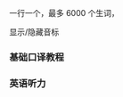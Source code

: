 一行一个，最多 6000 个生词，<a-count selector=".vue-diction-wrapper" :render="function(c){return'当前共 '+c+' 个生词'}"></a-count>

<a onclick="javascript: document.querySelectorAll('.vue-diction-symbol')[0].style.display === '' ? document.querySelectorAll('.vue-diction-symbol').forEach(el => el.style.display = 'none') : document.querySelectorAll('.vue-diction-symbol').forEach(el => el.style.display = '');">显示/隐藏音标</a>

### 基础口译教程

<v-dict word="prestigious"></v-dict>
<v-dict word="master"></v-dict>
<v-dict word="major"></v-dict>
<v-dict word="expect"></v-dict>
<v-dict word="humanity"></v-dict>
<v-dict word="placement"></v-dict>
<v-dict word="intermediate"></v-dict>
<v-dict word="communicate"></v-dict>
<v-dict word="recommend"></v-dict>
<v-dict word="enroll"></v-dict>
<v-dict word="wishful"></v-dict>
<v-dict word="scholarship"></v-dict>
<v-dict word="interact"></v-dict>
<v-dict word="circus"></v-dict>
<v-dict word="rural"></v-dict>
<v-dict word="audience"></v-dict>
<v-dict word="guardian"></v-dict>
<v-dict word="interview"></v-dict>
<v-dict word="amazing"></v-dict>
<v-dict word="clap"></v-dict>
<v-dict word="milestone"></v-dict>
<v-dict word="freshman"></v-dict>
<v-dict word="Olympiad"></v-dict>
<v-dict word="participant"></v-dict>
<v-dict word="breakthrough"></v-dict>
<v-dict word="accelerate"></v-dict>
<v-dict word="electromagnetism"></v-dict>
<v-dict word="aspiration"></v-dict>
<v-dict word="make a contribution"></v-dict>
<v-dict word="mentor"></v-dict>
<v-dict word="impart"></v-dict>
<v-dict word="curiosity"></v-dict>
<v-dict word="share my view with you"></v-dict>
<v-dict word="on a monthly basis"></v-dict>
<v-dict word="allowance"></v-dict>
<v-dict word="set aside"></v-dict>
<v-dict word="account for"></v-dict>
<v-dict word="sensibly"></v-dict>
<v-dict word="accommodation"></v-dict>
<v-dict word="budget"></v-dict>
<v-dict word="Census Bureau"></v-dict>
<v-dict word="unmarried"></v-dict>
<v-dict word="single-parent family"></v-dict>
<v-dict word="end in divorce"></v-dict>
<v-dict word="specification"></v-dict>
<v-dict word="cope with"></v-dict>
<v-dict word="be prepared to do sth."></v-dict>
<v-dict word="contract"></v-dict>
<v-dict word="return air fare"></v-dict>
<v-dict word="at a nominal rent"></v-dict>
<v-dict word="astronaut"></v-dict>
<v-dict word="re-entry capsule"></v-dict>
<v-dict word="recovery team"></v-dict>
<v-dict word="orbit"></v-dict>
<v-dict word="physical check-up"></v-dict>
<v-dict word="gala"></v-dict>
<v-dict word="autonomous region"></v-dict>
<v-dict word="Aerospace Command and Control Center"></v-dict>
<v-dict word="congratulation message"></v-dict>
<v-dict word="come about"></v-dict>
<v-dict word="jaywalk"></v-dict>
<v-dict word="collide"></v-dict>
<v-dict word="license"></v-dict>
<v-dict word="provide"></v-dict>
<v-dict word="LRT"></v-dict>
<v-dict word="reliable"></v-dict>
<v-dict word="stall"></v-dict>
<v-dict word="skid"></v-dict>
<v-dict word="swerve"></v-dict>
<v-dict word="accelerate"></v-dict>
<v-dict word="overtake"></v-dict>
<v-dict word="reverse"></v-dict>
<v-dict word="fall a victim to"></v-dict>
<v-dict word="statistic"></v-dict>
<v-dict word="ambitious"></v-dict>
<v-dict word="retain"></v-dict>
<v-dict word="convenience"></v-dict>
<v-dict word="strive"></v-dict>
<v-dict word="appreciate"></v-dict>
<v-dict word="aviation"></v-dict>
<v-dict word="priority"></v-dict>
<v-dict word="environmental protection"></v-dict>
<v-dict word="pollution"></v-dict>
<v-dict word="pollutant"></v-dict>
<v-dict word="ecological environment"></v-dict>
<v-dict word="air pollution"></v-dict>
<v-dict word="water contamination"></v-dict>
<v-dict word="noise pollution"></v-dict>
<v-dict word="industrial dust pollution"></v-dict>
<v-dict word="soil erosion"></v-dict>
<v-dict word="radioactive contamination"></v-dict>
<v-dict word="sewage disposal"></v-dict>
<v-dict word="carbon dioxide"></v-dict>
<v-dict word="aerosol"></v-dict>
<v-dict word="decibel"></v-dict>
<v-dict word="soundproof"></v-dict>
<v-dict word="drought"></v-dict>
<v-dict word="ice core"></v-dict>
<v-dict word="monsoon"></v-dict>
<v-dict word="restore the reclaimed land to"></v-dict>
<v-dict word="forest"></v-dict>
<v-dict word="the Kyoto Protocol"></v-dict>
<v-dict word="greenhouse"></v-dict>
<v-dict word="lottery"></v-dict>
<v-dict word="stock market"></v-dict>
<v-dict word="stock"></v-dict>
<v-dict word="shareholder"></v-dict>
<v-dict word="life insurance"></v-dict>
<v-dict word="policy"></v-dict>
<v-dict word="juvenile delinquency"></v-dict>
<v-dict word="crime"></v-dict>
<v-dict word="violence"></v-dict>
<v-dict word="single mother"></v-dict>
<v-dict word="homosexuality"></v-dict>
<v-dict word="maltreat"></v-dict>
<v-dict word="abortion"></v-dict>
<v-dict word="drug addict"></v-dict>
<v-dict word="hijack"></v-dict>
<v-dict word="black market"></v-dict>
<v-dict word="murder"></v-dict>
<v-dict word="suicide"></v-dict>
<v-dict word="economic"></v-dict>
<v-dict word="political"></v-dict>
<v-dict word="energy"></v-dict>
<v-dict word="economic crisis"></v-dict>
<v-dict word="political crisis"></v-dict>
<v-dict word="energy crisis"></v-dict>
<v-dict word="inflation"></v-dict>
<v-dict word="commercial housing"></v-dict>
<v-dict word="nuclear weapon"></v-dict>
<v-dict word="senior citizen"></v-dict>
<v-dict word="life span"></v-dict>
<v-dict word="life sciences"></v-dict>
<v-dict word="physical sciences"></v-dict>
<v-dict word="social sciences"></v-dict>
<v-dict word="scientist"></v-dict>
<v-dict word="technologist"></v-dict>
<v-dict word="technician"></v-dict>
<v-dict word="mechanic"></v-dict>
<v-dict word="biology"></v-dict>
<v-dict word="zoology"></v-dict>
<v-dict word="botany"></v-dict>
<v-dict word="anatomy"></v-dict>
<v-dict word="physiology"></v-dict>
<v-dict word="ecology"></v-dict>
<v-dict word="geology"></v-dict>
<v-dict word="anthropology"></v-dict>
<v-dict word="psychology"></v-dict>
<v-dict word="criminology"></v-dict>
<v-dict word="archaeology"></v-dict>
<v-dict word="copy file"></v-dict>
<v-dict word="floppy disk"></v-dict>
<v-dict word="crash"></v-dict>
<v-dict word="operating system"></v-dict>
<v-dict word="software"></v-dict>
<v-dict word="ink jet"></v-dict>
<v-dict word="laser printer"></v-dict>
<v-dict word="upgrade"></v-dict>
<v-dict word="personal computer"></v-dict>
<v-dict word="Microsoft Windows"></v-dict>
<v-dict word="Internet"></v-dict>
<v-dict word="download"></v-dict>
<v-dict word="Web site"></v-dict>
<v-dict word="on line"></v-dict>
<v-dict word="surf"></v-dict>
<v-dict word="information highway"></v-dict>
<v-dict word="China Telecom"></v-dict>
<v-dict word="gene"></v-dict>
<v-dict word="patent"></v-dict>
<v-dict word="clone"></v-dict>
<v-dict word="clinic"></v-dict>
<v-dict word="pharmacy"></v-dict>
<v-dict word="emergency room"></v-dict>
<v-dict word="general surgery"></v-dict>
<v-dict word="in-patient department"></v-dict>
<v-dict word="observation ward"></v-dict>
<v-dict word="operation room"></v-dict>
<v-dict word="out-patient department"></v-dict>
<v-dict word="registration office"></v-dict>
<v-dict word="physical therapy"></v-dict>
<v-dict word="blood test"></v-dict>
<v-dict word="blood transfusion"></v-dict>
<v-dict word="general check-up"></v-dict>
<v-dict word="inject"></v-dict>
<v-dict word="pulse rate"></v-dict>
<v-dict word="rhythm of the heart"></v-dict>
<v-dict word="keep to a diet"></v-dict>
<v-dict word="positive reaction"></v-dict>
<v-dict word="negative reaction"></v-dict>
<v-dict word="symptom"></v-dict>
<v-dict word="prescribe"></v-dict>
<v-dict word="health institution"></v-dict>
<v-dict word="public health"></v-dict>
<v-dict word="sanitary inspection"></v-dict>
<v-dict word="physical condition"></v-dict>
<v-dict word="periodical health examination"></v-dict>
<v-dict word="personal hygiene"></v-dict>
<v-dict word="NBA"></v-dict>
<v-dict word="MVP"></v-dict>
<v-dict word="blocked shot"></v-dict>
<v-dict word="rebound"></v-dict>
<v-dict word="slamdunk"></v-dict>
<v-dict word="half-court bullfight"></v-dict>
<v-dict word="hit a strike"></v-dict>
<v-dict word="butterfly-stroke"></v-dict>
<v-dict word="back-stroke"></v-dict>
<v-dict word="freestyle"></v-dict>
<v-dict word="rugger"></v-dict>
<v-dict word="cricket"></v-dict>
<v-dict word="hockey"></v-dict>
<v-dict word="stimulate"></v-dict>
<v-dict word="surfboard riding"></v-dict>
<v-dict word="hemisphere"></v-dict>
<v-dict word="submit"></v-dict>
<v-dict word="commuter train"></v-dict>
<v-dict word="gleam"></v-dict>
<v-dict word="lodging"></v-dict>
<v-dict word="low-key"></v-dict>
<v-dict word="pier"></v-dict>
<v-dict word="ferry"></v-dict>
<v-dict word="the Statue of Liberty"></v-dict>
<v-dict word="quaint"></v-dict>
<v-dict word="savour"></v-dict>
<v-dict word="rehearsal"></v-dict>
<v-dict word="stroll"></v-dict>
<v-dict word="the Little Mermaid"></v-dict>
<v-dict word="the Leaning Tower"></v-dict>
<v-dict word="of Pisa"></v-dict>
<v-dict word="the Philippines"></v-dict>
<v-dict word="strip"></v-dict>
<v-dict word="wreath"></v-dict>
<v-dict word="holly"></v-dict>
<v-dict word="candidate"></v-dict>
<v-dict word="recommend"></v-dict>
<v-dict word="Nazi"></v-dict>
<v-dict word="ally"></v-dict>
<v-dict word="nightmare"></v-dict>
<v-dict word="Halloween"></v-dict>
<v-dict word="pumpkin"></v-dict>
<v-dict word="crystal"></v-dict>
<v-dict word="destination"></v-dict>
<v-dict word="transfer"></v-dict>
<v-dict word="coincidence"></v-dict>
<v-dict word="lobby"></v-dict>
<v-dict word="snack bar"></v-dict>
<v-dict word="cruise"></v-dict>
<v-dict word="breathtaking"></v-dict>
<v-dict word="snail mail"></v-dict>
<v-dict word="soft berth"></v-dict>
<v-dict word="Gaelic"></v-dict>
<v-dict word="discotheque"></v-dict>
<v-dict word="unprecedented"></v-dict>
<v-dict word="retailer"></v-dict>
<v-dict word="coupon"></v-dict>
<v-dict word="discount"></v-dict>
<v-dict word="echo"></v-dict>
<v-dict word="loch"></v-dict>
<v-dict word="seal"></v-dict>
<v-dict word="unfavourable"></v-dict>
<v-dict word="unpredictable"></v-dict>
<v-dict word="basically"></v-dict>
<v-dict word="sketch"></v-dict>
<v-dict word="barnyard"></v-dict>
<v-dict word="Disneyland"></v-dict>
<v-dict word="cinematic"></v-dict>
<v-dict word="full-length"></v-dict>
<v-dict word="heroine"></v-dict>
<v-dict word="legend"></v-dict>
<v-dict word="Web page"></v-dict>
<v-dict word="dorm"></v-dict>
<v-dict word="upgrade"></v-dict>
<v-dict word="laptop-toting"></v-dict>
<v-dict word="megabits"></v-dict>
<v-dict word="ultimate"></v-dict>
<v-dict word="maple"></v-dict>
<v-dict word="inquiry"></v-dict>
<v-dict word="offer"></v-dict>
<v-dict word="specifications"></v-dict>
<v-dict word="quote"></v-dict>
<v-dict word="subject to"></v-dict>
<v-dict word="confirmation"></v-dict>
<v-dict word="port"></v-dict>
<v-dict word="destination"></v-dict>
<v-dict word="valid"></v-dict>
<v-dict word="brisk"></v-dict>
<v-dict word="drawnwork"></v-dict>
<v-dict word="FOB"></v-dict>
<v-dict word="CIF"></v-dict>
<v-dict word="CFR"></v-dict>
<v-dict word="walnut meat"></v-dict>
<v-dict word="diversification"></v-dict>
<v-dict word="potential"></v-dict>
<v-dict word="acquaintance"></v-dict>
<v-dict word="smooth"></v-dict>
<v-dict word="personally"></v-dict>
<v-dict word="associate"></v-dict>
<v-dict word="say hello to"></v-dict>
<v-dict word="foodstuff"></v-dict>
<v-dict word="honor the contract and keep our"></v-dict>
<v-dict word="promise"></v-dict>
<v-dict word="sales network"></v-dict>
<v-dict word="wholesalers"></v-dict>
<v-dict word="chain stores"></v-dict>
<v-dict word="distributors"></v-dict>
<v-dict word="capital-intensive"></v-dict>
<v-dict word="technology-intensive"></v-dict>
<v-dict word="preferential treatment"></v-dict>
<v-dict word="income tax"></v-dict>
<v-dict word="infrastructure construction"></v-dict>
<v-dict word="tertiary industry"></v-dict>
<v-dict word="currency"></v-dict>
<v-dict word="euro"></v-dict>
<v-dict word="abstract form"></v-dict>
<v-dict word="transaction"></v-dict>
<v-dict word="automatic teller machine"></v-dict>
<v-dict word="dispense"></v-dict>
<v-dict word="simultaneously"></v-dict>
<v-dict word="accession"></v-dict>
<v-dict word="sector"></v-dict>
<v-dict word="survey"></v-dict>
<v-dict word="prosperity"></v-dict>
<v-dict word="pin down to"></v-dict>
<v-dict word="inception"></v-dict>
<v-dict word="compelling"></v-dict>
<v-dict word="remain committed to"></v-dict>
<v-dict word="diverse"></v-dict>
<v-dict word="interdependent"></v-dict>
<v-dict word="reaffirm"></v-dict>
<v-dict word="voluntarism"></v-dict>
<v-dict word="underpin"></v-dict>
<v-dict word="bilateral"></v-dict>
<v-dict word="noteworthy"></v-dict>
<v-dict word="territorial integrity"></v-dict>
<v-dict word="sovereignty"></v-dict>
<v-dict word="equality"></v-dict>
<v-dict word="mutual benefit"></v-dict>
<v-dict word="exchange"></v-dict>
<v-dict word="ecology"></v-dict>
<v-dict word="diversity"></v-dict>
<v-dict word="treaty"></v-dict>
<v-dict word="cross-century"></v-dict>
<v-dict word="deep-going"></v-dict>

### 英语听力

<v-dict word="picture"></v-dict>
<v-dict word="whisky"></v-dict>
<v-dict word="jealous"></v-dict>
<v-dict word="expensive"></v-dict>
<v-dict word="pence"></v-dict>
<v-dict word="shoelace"></v-dict>
<v-dict word="bookshelf"></v-dict>
<v-dict word="cookery"></v-dict>
<v-dict word="heel"></v-dict>
<v-dict word="sack"></v-dict>
<v-dict word="spot"></v-dict>
<v-dict word="pot"></v-dict>
<v-dict word="roar"></v-dict>
<v-dict word="cod"></v-dict>
<v-dict word="painting"></v-dict>
<v-dict word="lie"></v-dict>
<v-dict word="grey"></v-dict>
<v-dict word="timetable"></v-dict>
<v-dict word="mountain"></v-dict>
<v-dict word="brown"></v-dict>
<v-dict word="atmosphere"></v-dict>
<v-dict word="windy"></v-dict>
<v-dict word="cheers"></v-dict>
<v-dict word="chemist"></v-dict>
<v-dict word="journalist"></v-dict>
<v-dict word="fair"></v-dict>
<v-dict word="exactly"></v-dict>
<v-dict word="agency"></v-dict>
<v-dict word="quality"></v-dict>
<v-dict word="responsibility"></v-dict>
<v-dict word="catalogue"></v-dict>
<v-dict word="interview"></v-dict>
<v-dict word="management"></v-dict>
<v-dict word="trainee"></v-dict>
<v-dict word="fantastic"></v-dict>
<v-dict word="definitely"></v-dict>
<v-dict word="landlady"></v-dict>
<v-dict word="aspirin"></v-dict>
<v-dict word="toothpaste"></v-dict>
<v-dict word="exposure"></v-dict>
<v-dict word="dime"></v-dict>
<v-dict word="nickel"></v-dict>
<v-dict word="quarter"></v-dict>
<v-dict word="penny"></v-dict>
<v-dict word="halfpenny"></v-dict>
<v-dict word="popular"></v-dict>
<v-dict word="conference"></v-dict>
<v-dict word="break"></v-dict>
<v-dict word="madam"></v-dict>
<v-dict word="rubbish"></v-dict>
<v-dict word="machinery"></v-dict>
<v-dict word="atomic"></v-dict>
<v-dict word="part-time"></v-dict>
<v-dict word="wll off"></v-dict>
<v-dict word="allowance"></v-dict>
<v-dict word="temporary"></v-dict>
<v-dict word="put up"></v-dict>
<v-dict word="crash"></v-dict>
<v-dict word="pub"></v-dict>
<v-dict word="landlord"></v-dict>
<v-dict word="sense"></v-dict>
<v-dict word="humor"></v-dict>
<v-dict word="chain"></v-dict>
<v-dict word="waistcoat"></v-dict>
<v-dict word="pigeon"></v-dict>
<v-dict word="upset"></v-dict>
<v-dict word="care for"></v-dict>
<v-dict word="break the record"></v-dict>
<v-dict word="international"></v-dict>
<v-dict word="competition"></v-dict>
<v-dict word="enter for"></v-dict>
<v-dict word="polish"></v-dict>
<v-dict word="memory"></v-dict>
<v-dict word="brute"></v-dict>
<v-dict word="attend to"></v-dict>
<v-dict word="dressing gown"></v-dict>
<v-dict word="fancy"></v-dict>
<v-dict word="bake"></v-dict>
<v-dict word="spoil"></v-dict>
<v-dict word="savings account"></v-dict>
<v-dict word="cream"></v-dict>
<v-dict word="refrigerator"></v-dict>
<v-dict word="plenty"></v-dict>
<v-dict word="clerk"></v-dict>
<v-dict word="cardigan"></v-dict>
<v-dict word="inch"></v-dict>
<v-dict word="secret"></v-dict>
<v-dict word="commission"></v-dict>
<v-dict word="congratulation"></v-dict>
<v-dict word="cab"></v-dict>
<v-dict word="accountant"></v-dict>
<v-dict word="lemonade"></v-dict>
<v-dict word="curtain"></v-dict>
<v-dict word="petrol"></v-dict>
<v-dict word="milkman"></v-dict>
<v-dict word="dustman"></v-dict>
<v-dict word="dependable"></v-dict>
<v-dict word="newsagent"></v-dict>
<v-dict word="extremely"></v-dict>
<v-dict word="weed"></v-dict>
<v-dict word="paint"></v-dict>
<v-dict word="roast"></v-dict>
<v-dict word="briefcase"></v-dict>
<v-dict word="depend"></v-dict>
<v-dict word="delicious"></v-dict>
<v-dict word="awful"></v-dict>
<v-dict word="lighter"></v-dict>
<v-dict word="picnic"></v-dict>
<v-dict word="volleyball"></v-dict>
<v-dict word="in advance"></v-dict>
<v-dict word="persuade"></v-dict>
<v-dict word="packet"></v-dict>
<v-dict word="jar"></v-dict>
<v-dict word="mess"></v-dict>
<v-dict word="supervisor"></v-dict>
<v-dict word="label"></v-dict>
<v-dict word="confusing"></v-dict>
<v-dict word="be fed up"></v-dict>
<v-dict word="overtime"></v-dict>
<v-dict word="duster"></v-dict>
<v-dict word="millionaire"></v-dict>
<v-dict word="wrist"></v-dict>
<v-dict word="reception desk"></v-dict>
<v-dict word="menu"></v-dict>
<v-dict word="continental"></v-dict>
<v-dict word="grapefruit"></v-dict>
<v-dict word="tap"></v-dict>
<v-dict word="ground floor"></v-dict>
<v-dict word="chest"></v-dict>
<v-dict word="blouse"></v-dict>
<v-dict word="cycle"></v-dict>
<v-dict word="panel"></v-dict>
<v-dict word="full-time"></v-dict>
<v-dict word="absolutely"></v-dict>
<v-dict word="injure"></v-dict>
<v-dict word="ladder"></v-dict>
<v-dict word="plastic"></v-dict>
<v-dict word="tennis"></v-dict>
<v-dict word="racket"></v-dict>
<v-dict word="novel"></v-dict>
<v-dict word="suppose"></v-dict>
<v-dict word="chord"></v-dict>
<v-dict word="certificate"></v-dict>
<v-dict word="decent"></v-dict>
<v-dict word="guitar"></v-dict>
<v-dict word="shark"></v-dict>
<v-dict word="shore"></v-dict>
<v-dict word="leather"></v-dict>
<v-dict word="sirloin"></v-dict>
<v-dict word="withdraw"></v-dict>
<v-dict word="deposit account"></v-dict>
<v-dict word="backache"></v-dict>
<v-dict word="inspire"></v-dict>
<v-dict word="documentary"></v-dict>
<v-dict word="experiment"></v-dict>
<v-dict word="concentrate"></v-dict>
<v-dict word="fortnight"></v-dict>
<v-dict word="suspicious"></v-dict>
<v-dict word="whistle"></v-dict>
<v-dict word="essay"></v-dict>
<v-dict word="rucksack"></v-dict>
<v-dict word="strap"></v-dict>
<v-dict word="conductress"></v-dict>
<v-dict word="sherry"></v-dict>
<v-dict word="bitter"></v-dict>
<v-dict word="starter"></v-dict>
<v-dict word="recommend"></v-dict>
<v-dict word="prawn"></v-dict>
<v-dict word="rack of lamb"></v-dict>
<v-dict word="house wine"></v-dict>
<v-dict word="carafe"></v-dict>
<v-dict word="gin"></v-dict>
<v-dict word="tonic"></v-dict>
<v-dict word="disgrace"></v-dict>
<v-dict word="stain"></v-dict>
<v-dict word="apologize"></v-dict>
<v-dict word="peculiar"></v-dict>
<v-dict word="flavor"></v-dict>
<v-dict word="spill"></v-dict>
<v-dict word="sponge"></v-dict>
<v-dict word="bread rolls"></v-dict>
<v-dict word="rye"></v-dict>
<v-dict word="misery"></v-dict>
<v-dict word="interrupt"></v-dict>
<v-dict word="partner"></v-dict>
<v-dict word="slim"></v-dict>
<v-dict word="plump"></v-dict>
<v-dict word="obviously"></v-dict>
<v-dict word="economy"></v-dict>
<v-dict word="coach"></v-dict>
<v-dict word="tempt"></v-dict>
<v-dict word="do with"></v-dict>
<v-dict word="milky"></v-dict>
<v-dict word="portion"></v-dict>
<v-dict word="strawberry"></v-dict>
<v-dict word="tart"></v-dict>
<v-dict word="catch one's eye"></v-dict>
<v-dict word="terminal"></v-dict>
<v-dict word="normally"></v-dict>
<v-dict word="departure"></v-dict>
<v-dict word="occasion"></v-dict>
<v-dict word="delighted"></v-dict>
<v-dict word="annual"></v-dict>
<v-dict word="presentation"></v-dict>
<v-dict word="award"></v-dict>
<v-dict word="dame"></v-dict>
<v-dict word="dedicated"></v-dict>
<v-dict word="senior"></v-dict>
<v-dict word="colleague"></v-dict>
<v-dict word="efficient"></v-dict>
<v-dict word="patient"></v-dict>
<v-dict word="owe"></v-dict>
<v-dict word="vacancy"></v-dict>
<v-dict word="laundry"></v-dict>
<v-dict word="convenient"></v-dict>
<v-dict word="cancellation"></v-dict>
<v-dict word="appeal to"></v-dict>
<v-dict word="reference"></v-dict>
<v-dict word="in case"></v-dict>
<v-dict word="suspicious"></v-dict>
<v-dict word="robbery"></v-dict>
<v-dict word="fingerprint"></v-dict>
<v-dict word="jewel"></v-dict>
<v-dict word="mattress"></v-dict>
<v-dict word="burglary"></v-dict>
<v-dict word="fortune"></v-dict>
<v-dict word="chase"></v-dict>
<v-dict word="footpath"></v-dict>
<v-dict word="bullock"></v-dict>
<v-dict word="anorak"></v-dict>
<v-dict word="buck"></v-dict>
<v-dict word="scare"></v-dict>
<v-dict word="jog"></v-dict>
<v-dict word="spray"></v-dict>
<v-dict word="dizzy"></v-dict>
<v-dict word="disturb"></v-dict>
<v-dict word="immigrant"></v-dict>
<v-dict word="mini-cab"></v-dict>
<v-dict word="alarm"></v-dict>
<v-dict word="oversleep"></v-dict>
<v-dict word="sear"></v-dict>
<v-dict word="switch"></v-dict>
<v-dict word="crash"></v-dict>
<v-dict word="iron"></v-dict>
<v-dict word="homesick"></v-dict>
<v-dict word="bound"></v-dict>
<v-dict word="shame"></v-dict>
<v-dict word="shivery"></v-dict>
<v-dict word="chill"></v-dict>
<v-dict word="snack bar"></v-dict>
<v-dict word="chip"></v-dict>
<v-dict word="license"></v-dict>
<v-dict word="alcohol"></v-dict>
<v-dict word="brush up"></v-dict>
<v-dict word="be keen"></v-dict>
<v-dict word="intimate"></v-dict>
<v-dict word="peak"></v-dict>
<v-dict word="honestly"></v-dict>
<v-dict word="heating"></v-dict>
<v-dict word="decorate"></v-dict>
<v-dict word="dentist"></v-dict>
<v-dict word="trim"></v-dict>
<v-dict word="reserve"></v-dict>
<v-dict word="engage"></v-dict>
<v-dict word="sack"></v-dict>
<v-dict word="pip"></v-dict>
<v-dict word="intend"></v-dict>
<v-dict word="appointment"></v-dict>
<v-dict word="legal"></v-dict>
<v-dict word="solicitor"></v-dict>
<v-dict word="splendid"></v-dict>
<v-dict word="suede"></v-dict>
<v-dict word="freezing"></v-dict>
<v-dict word="customs"></v-dict>
<v-dict word="border"></v-dict>
<v-dict word="smuggler"></v-dict>
<v-dict word="champagne"></v-dict>
<v-dict word="feverish"></v-dict>
<v-dict word="marmalade"></v-dict>
<v-dict word="traffic jam"></v-dict>
<v-dict word="scenery"></v-dict>
<v-dict word="accommodation"></v-dict>
<v-dict word="vacant"></v-dict>
<v-dict word="attic"></v-dict>
<v-dict word="central heating"></v-dict>
<v-dict word="furnished"></v-dict>
<v-dict word="divan"></v-dict>
<v-dict word="wardrobe"></v-dict>
<v-dict word="washbasin"></v-dict>
<v-dict word="corridor"></v-dict>
<v-dict word="kitchenette"></v-dict>
<v-dict word="sloping ceiling"></v-dict>
<v-dict word="tube"></v-dict>
<v-dict word="cemetery"></v-dict>
<v-dict word="switchboard"></v-dict>
<v-dict word="nevertheless"></v-dict>
<v-dict word="junior"></v-dict>
<v-dict word="resident"></v-dict>
<v-dict word="entertain"></v-dict>
<v-dict word="jungle"></v-dict>
<v-dict word="colony"></v-dict>
<v-dict word="behavior"></v-dict>
<v-dict word="descend"></v-dict>
<v-dict word="astronaut"></v-dict>
<v-dict word="oxygen"></v-dict>
<v-dict word="nitrogen"></v-dict>
<v-dict word="helmet"></v-dict>
<v-dict word="rescue"></v-dict>
<v-dict word="dry cleaning"></v-dict>
<v-dict word="arrange"></v-dict>
<v-dict word="automatic"></v-dict>
<v-dict word="device"></v-dict>
<v-dict word="brochure"></v-dict>
<v-dict word="inclusive"></v-dict>
<v-dict word="beard"></v-dict>
<v-dict word="lamp-post"></v-dict>
<v-dict word="guide"></v-dict>
<v-dict word="celebration"></v-dict>
<v-dict word="scrap"></v-dict>
<v-dict word="lavatory"></v-dict>
<v-dict word="flush"></v-dict>
<v-dict word="thermostatically-controlled"></v-dict>
<v-dict word="air-conditioning"></v-dict>
<v-dict word="regulator"></v-dict>
<v-dict word="dreadful"></v-dict>
<v-dict word="unfeminine"></v-dict>
<v-dict word="protest"></v-dict>
<v-dict word="inferior to"></v-dict>
<v-dict word="enthusiasm"></v-dict>
<v-dict word="insurance"></v-dict>
<v-dict word="sympathetically"></v-dict>
<v-dict word="splendid"></v-dict>
<v-dict word="gracious"></v-dict>
<v-dict word="cover charge"></v-dict>
<v-dict word="backstroke"></v-dict>
<v-dict word="ration"></v-dict>
<v-dict word="make it"></v-dict>
<v-dict word="hold-up"></v-dict>
<v-dict word="engaged"></v-dict>
<v-dict word="settle in"></v-dict>
<v-dict word="shoplifting"></v-dict>
<v-dict word="prevention"></v-dict>
<v-dict word="profit"></v-dict>
<v-dict word="prosecuted"></v-dict>
<v-dict word="closed-circuit"></v-dict>
<v-dict word="referee"></v-dict>
<v-dict word="probation"></v-dict>
<v-dict word="contact"></v-dict>
<v-dict word="transfer"></v-dict>
<v-dict word="security"></v-dict>
<v-dict word="unattended"></v-dict>
<v-dict word="sunbathing"></v-dict>
<v-dict word="discos"></v-dict>
<v-dict word="a top hotel"></v-dict>
<v-dict word="split up"></v-dict>
<v-dict word="subtract"></v-dict>
<v-dict word="multiply"></v-dict>
<v-dict word="divide"></v-dict>
<v-dict word="fraction"></v-dict>
<v-dict word="nuisance"></v-dict>
<v-dict word="junk food"></v-dict>
<v-dict word="pools"></v-dict>
<v-dict word="customs officer"></v-dict>
<v-dict word="declare"></v-dict>
<v-dict word="liable"></v-dict>
<v-dict word="clumsy"></v-dict>
<v-dict word="brake"></v-dict>
<v-dict word="pathetic"></v-dict>
<v-dict word="whisper"></v-dict>
<v-dict word="sequence"></v-dict>
<v-dict word="cartridge"></v-dict>
<v-dict word="lever"></v-dict>
<v-dict word="viewfinder"></v-dict>
<v-dict word="mush"></v-dict>
<v-dict word="punnet"></v-dict>
<v-dict word="polling"></v-dict>
<v-dict word="campaign"></v-dict>
<v-dict word="raspberry"></v-dict>
<v-dict word="loganberry"></v-dict>
<v-dict word="avail"></v-dict>
<v-dict word="aisle"></v-dict>
<v-dict word="apartheid"></v-dict>
<v-dict word="schedule"></v-dict>
<v-dict word="divert"></v-dict>
<v-dict word="await"></v-dict>
<v-dict word="estimate"></v-dict>
<v-dict word="budget"></v-dict>
<v-dict word="cashier"></v-dict>
<v-dict word="currency"></v-dict>
<v-dict word="full-length"></v-dict>
<v-dict word="check"></v-dict>
<v-dict word="furry"></v-dict>
<v-dict word="lining"></v-dict>
<v-dict word="reduction"></v-dict>
<v-dict word="beefeater"></v-dict>
<v-dict word="crown"></v-dict>
<v-dict word="association"></v-dict>
<v-dict word="coincide with"></v-dict>
<v-dict word="waxwork"></v-dict>
<v-dict word="planetarium"></v-dict>
<v-dict word="stimulate"></v-dict>
<v-dict word="laser"></v-dict>
<v-dict word="beam"></v-dict>
<v-dict word="marvellous"></v-dict>
<v-dict word="congestion"></v-dict>
<v-dict word="stage"></v-dict>
<v-dict word="coastal"></v-dict>
<v-dict word="easterly"></v-dict>
<v-dict word="prosperous"></v-dict>
<v-dict word="exorbitant"></v-dict>
<v-dict word="inefficient"></v-dict>
<v-dict word="premise"></v-dict>
<v-dict word="client"></v-dict>
<v-dict word="spectacles"></v-dict>
<v-dict word="mortgage"></v-dict>
<v-dict word="possession"></v-dict>
<v-dict word="plead"></v-dict>
<v-dict word="battered"></v-dict>
<v-dict word="vehicle"></v-dict>
<v-dict word="registration"></v-dict>
<v-dict word="licence"></v-dict>
<v-dict word="plate"></v-dict>
<v-dict word="opera"></v-dict>
<v-dict word="vow"></v-dict>
<v-dict word="plastic surgeon"></v-dict>
<v-dict word="bough"></v-dict>
<v-dict word="ivy"></v-dict>
<v-dict word="gardenia"></v-dict>
<v-dict word="flautist"></v-dict>
<v-dict word="hooliganism"></v-dict>
<v-dict word="ship-shape"></v-dict>
<v-dict word="skipper"></v-dict>
<v-dict word="lessen"></v-dict>
<v-dict word="mansion"></v-dict>
<v-dict word="superstition"></v-dict>
<v-dict word="flatter"></v-dict>
<v-dict word="pavement"></v-dict>
<v-dict word="ambulance"></v-dict>
<v-dict word="gallows"></v-dict>
<v-dict word="sneeze"></v-dict>
<v-dict word="clover"></v-dict>
<v-dict word="hysterical"></v-dict>
<v-dict word="pirate"></v-dict>
<v-dict word="soap opera"></v-dict>
<v-dict word="conscience"></v-dict>
<v-dict word="severe"></v-dict>
<v-dict word="dosage"></v-dict>
<v-dict word="diamorphine"></v-dict>
<v-dict word="abdomen"></v-dict>
<v-dict word="riddle"></v-dict>
<v-dict word="carcinoma"></v-dict>
<v-dict word="administer"></v-dict>
<v-dict word="convince"></v-dict>
<v-dict word="injection"></v-dict>
<v-dict word="unsteady"></v-dict>
<v-dict word="rattle"></v-dict>
<v-dict word="bang"></v-dict>
<v-dict word="saucer"></v-dict>
<v-dict word="porcelain"></v-dict>
<v-dict word="vase"></v-dict>
<v-dict word="transistor"></v-dict>
<v-dict word="restriction"></v-dict>
<v-dict word="emigrate"></v-dict>
<v-dict word="tend"></v-dict>
<v-dict word="hostel"></v-dict>
<v-dict word="metro"></v-dict>
<v-dict word="monsieur"></v-dict>
<v-dict word="widow"></v-dict>
<v-dict word="moustache"></v-dict>
<v-dict word="snatch"></v-dict>
<v-dict word="crash"></v-dict>
<v-dict word="portable"></v-dict>
<v-dict word="boo"></v-dict>
<v-dict word="penalty"></v-dict>
<v-dict word="close-up"></v-dict>
<v-dict word="imaginative"></v-dict>
<v-dict word="theoretical"></v-dict>
<v-dict word="nervously"></v-dict>
<v-dict word="terrify"></v-dict>
<v-dict word="investigate"></v-dict>
<v-dict word="legal"></v-dict>
<v-dict word="constable"></v-dict>
<v-dict word="dreadful"></v-dict>
<v-dict word="naughty"></v-dict>
<v-dict word="dot"></v-dict>
<v-dict word="breed"></v-dict>
<v-dict word="poodle"></v-dict>
<v-dict word="velvet"></v-dict>
<v-dict word="alert"></v-dict>
<v-dict word="coastguard"></v-dict>
<v-dict word="circulate"></v-dict>
<v-dict word="tattoo"></v-dict>
<v-dict word="takeaway"></v-dict>
<v-dict word="objection"></v-dict>
<v-dict word="subtitle"></v-dict>
<v-dict word="interval"></v-dict>
<v-dict word="personality"></v-dict>
<v-dict word="precisely"></v-dict>
<v-dict word="havoc"></v-dict>
<v-dict word="roundabout"></v-dict>
<v-dict word="distract"></v-dict>
<v-dict word="frame"></v-dict>
<v-dict word="pea"></v-dict>
<v-dict word="theft"></v-dict>
<v-dict word="redecorate"></v-dict>
<v-dict word="nightmare"></v-dict>
<v-dict word="crunch"></v-dict>
<v-dict word="crisp"></v-dict>
<v-dict word="paprika"></v-dict>
<v-dict word="shrimp"></v-dict>
<v-dict word="telly"></v-dict>
<v-dict word="earplug"></v-dict>
<v-dict word="sensible"></v-dict>
<v-dict word="hunk"></v-dict>
<v-dict word="disgusted"></v-dict>
<v-dict word="horrified"></v-dict>
<v-dict word="brutal"></v-dict>
<v-dict word="sicken"></v-dict>
<v-dict word="croak"></v-dict>
<v-dict word="bulldozer"></v-dict>
<v-dict word="siren"></v-dict>
<v-dict word="inspector"></v-dict>
<v-dict word="desperate"></v-dict>
<v-dict word="tendency"></v-dict>
<v-dict word="messy"></v-dict>
<v-dict word="rake"></v-dict>
<v-dict word="rag"></v-dict>
<v-dict word="sociologist"></v-dict>
<v-dict word="phenomenon"></v-dict>
<v-dict word="resistance"></v-dict>
<v-dict word="presumable"></v-dict>
<v-dict word="life expectancy"></v-dict>
<v-dict word="reversal"></v-dict>
<v-dict word="cruise"></v-dict>
<v-dict word="luxurious"></v-dict>
<v-dict word="positively"></v-dict>
<v-dict word="stifling"></v-dict>
<v-dict word="socket"></v-dict>
<v-dict word="hairdrier"></v-dict>
<v-dict word="inedible"></v-dict>
<v-dict word="filthy"></v-dict>
<v-dict word="veterinary"></v-dict>
<v-dict word="technical"></v-dict>
<v-dict word="delivery"></v-dict>
<v-dict word="wrinkle"></v-dict>
<v-dict word="guarantee"></v-dict>
<v-dict word="volunteer"></v-dict>
<v-dict word="facelift"></v-dict>
<v-dict word="receipt"></v-dict>
<v-dict word="compere"></v-dict>
<v-dict word="fabulous"></v-dict>
<v-dict word="hypnotist"></v-dict>
<v-dict word="stuffy"></v-dict>
<v-dict word="ashore"></v-dict>
<v-dict word="soak"></v-dict>
<v-dict word="synching up"></v-dict>
<v-dict word="log book"></v-dict>
<v-dict word="soundtrack"></v-dict>
<v-dict word="sequence"></v-dict>
<v-dict word="discard"></v-dict>
<v-dict word="initial"></v-dict>
<v-dict word="dubbing"></v-dict>
<v-dict word="neg"></v-dict>
<v-dict word="ouch"></v-dict>
<v-dict word="soybean"></v-dict>
<v-dict word="cracker"></v-dict>
<v-dict word="pollutant"></v-dict>
<v-dict word="reservation"></v-dict>
<v-dict word="aborigine"></v-dict>
<v-dict word="convict"></v-dict>
<v-dict word="glodrush"></v-dict>
<v-dict word="sugarcane"></v-dict>
<v-dict word="coastline"></v-dict>
<v-dict word="vineyard"></v-dict>
<v-dict word="slip"></v-dict>
<v-dict word="warranty"></v-dict>
<v-dict word="expire"></v-dict>
<v-dict word="defective"></v-dict>
<v-dict word="courtship"></v-dict>
<v-dict word="intermediary"></v-dict>
<v-dict word="gum"></v-dict>
<v-dict word="extraction"></v-dict>
<v-dict word="painkiller"></v-dict>
<v-dict word="hiccup"></v-dict>
<v-dict word="flurry"></v-dict>
<v-dict word="toxic"></v-dict>
<v-dict word="contaminate"></v-dict>
<v-dict word="beverage"></v-dict>
<v-dict word="pint"></v-dict>
<v-dict word="billboard"></v-dict>
<v-dict word="prohibit"></v-dict>
<v-dict word="ballet"></v-dict>
<v-dict word="nervy"></v-dict>
<v-dict word="exorbitant"></v-dict>
<v-dict word="excursion"></v-dict>
<v-dict word="stopover"></v-dict>
<v-dict word="imposing"></v-dict>
<v-dict word="panama"></v-dict>
<v-dict word="certify"></v-dict>
<v-dict word="lounge"></v-dict>
<v-dict word="eucalyptus"></v-dict>
<v-dict word="cypress"></v-dict>
<v-dict word="cowshed"></v-dict>
<v-dict word="granary"></v-dict>
<v-dict word="dip"></v-dict>
<v-dict word="sergeant"></v-dict>
<v-dict word="tamper"></v-dict>
<v-dict word="teddy"></v-dict>
<v-dict word="disheartened"></v-dict>
<v-dict word="periodical"></v-dict>
<v-dict word="biography"></v-dict>
<v-dict word="renew"></v-dict>
<v-dict word="paperback"></v-dict>
<v-dict word="darn"></v-dict>
<v-dict word="gauge"></v-dict>
<v-dict word="gosh"></v-dict>
<v-dict word="petrified"></v-dict>
<v-dict word="scary"></v-dict>
<v-dict word="inclination"></v-dict>
<v-dict word="genetic"></v-dict>
<v-dict word="gallantry"></v-dict>
<v-dict word="reschedule"></v-dict>
<v-dict word="galley"></v-dict>
<v-dict word="buzzer"></v-dict>
<v-dict word="moan"></v-dict>
<v-dict word="groan"></v-dict>
<v-dict word="slump"></v-dict>
<v-dict word="thump"></v-dict>
<v-dict word="tarmac"></v-dict>

